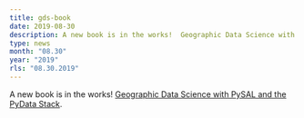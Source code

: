 ```yaml
---
title: gds-book
date: 2019-08-30
description: A new book is in the works!  Geographic Data Science with PySAL and the PyData Stack.
type: news
month: "08.30"
year: "2019"
rls: "08.30.2019"
---
```


A new book is in the works! <a href="https://twitter.com/darribas/status/1167038806488432640"> Geographic Data Science with PySAL and the PyData Stack</a>.